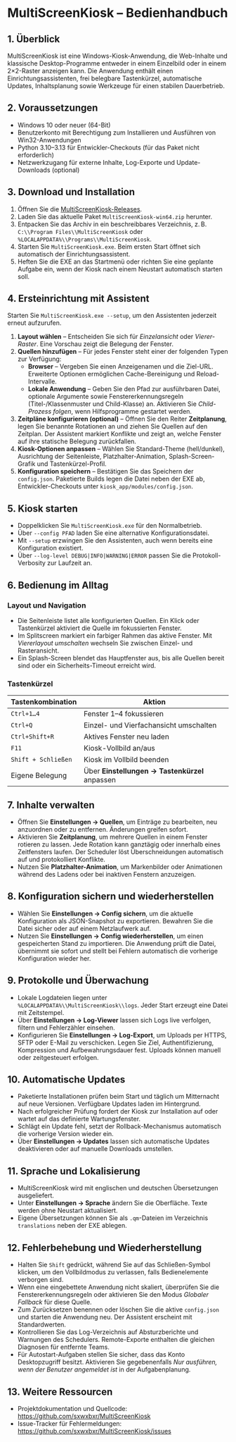 # MultiScreenKiosk – Bedienhandbuch

## 1. Überblick
MultiScreenKiosk ist eine Windows-Kiosk-Anwendung, die Web-Inhalte und klassische Desktop-Programme entweder in einem Einzelbild oder in einem 2×2-Raster anzeigen kann. Die Anwendung enthält einen Einrichtungsassistenten, frei belegbare Tastenkürzel, automatische Updates, Inhaltsplanung sowie Werkzeuge für einen stabilen Dauerbetrieb.

## 2. Voraussetzungen
- Windows 10 oder neuer (64-Bit)
- Benutzerkonto mit Berechtigung zum Installieren und Ausführen von Win32-Anwendungen
- Python 3.10–3.13 für Entwickler-Checkouts (für das Paket nicht erforderlich)
- Netzwerkzugang für externe Inhalte, Log-Exporte und Update-Downloads (optional)

## 3. Download und Installation
1. Öffnen Sie die [MultiScreenKiosk-Releases](https://github.com/sxwxbxr/MultiScreenKiosk/releases).
2. Laden Sie das aktuelle Paket `MultiScreenKiosk-win64.zip` herunter.
3. Entpacken Sie das Archiv in ein beschreibbares Verzeichnis, z. B. `C:\\Program Files\\MultiScreenKiosk` oder `%LOCALAPPDATA%\\Programs\\MultiScreenKiosk`.
4. Starten Sie `MultiScreenKiosk.exe`. Beim ersten Start öffnet sich automatisch der Einrichtungsassistent.
5. Heften Sie die EXE an das Startmenü oder richten Sie eine geplante Aufgabe ein, wenn der Kiosk nach einem Neustart automatisch starten soll.

## 4. Ersteinrichtung mit Assistent
Starten Sie `MultiScreenKiosk.exe --setup`, um den Assistenten jederzeit erneut aufzurufen.

1. **Layout wählen** – Entscheiden Sie sich für *Einzelansicht* oder *Vierer-Raster*. Eine Vorschau zeigt die Belegung der Fenster.
2. **Quellen hinzufügen** – Für jedes Fenster steht einer der folgenden Typen zur Verfügung:
   - **Browser** – Vergeben Sie einen Anzeigenamen und die Ziel-URL. Erweiterte Optionen ermöglichen Cache-Bereinigung und Reload-Intervalle.
   - **Lokale Anwendung** – Geben Sie den Pfad zur ausführbaren Datei, optionale Argumente sowie Fenstererkennungsregeln (Titel-/Klassenmuster und Child-Klasse) an. Aktivieren Sie *Child-Prozess folgen*, wenn Hilfsprogramme gestartet werden.
3. **Zeitpläne konfigurieren (optional)** – Öffnen Sie den Reiter **Zeitplanung**, legen Sie benannte Rotationen an und ziehen Sie Quellen auf den Zeitplan. Der Assistent markiert Konflikte und zeigt an, welche Fenster auf ihre statische Belegung zurückfallen.
4. **Kiosk-Optionen anpassen** – Wählen Sie Standard-Theme (hell/dunkel), Ausrichtung der Seitenleiste, Platzhalter-Animation, Splash-Screen-Grafik und Tastenkürzel-Profil.
5. **Konfiguration speichern** – Bestätigen Sie das Speichern der `config.json`. Paketierte Builds legen die Datei neben der EXE ab, Entwickler-Checkouts unter `kiosk_app/modules/config.json`.

## 5. Kiosk starten
- Doppelklicken Sie `MultiScreenKiosk.exe` für den Normalbetrieb.
- Über `--config PFAD` laden Sie eine alternative Konfigurationsdatei.
- Mit `--setup` erzwingen Sie den Assistenten, auch wenn bereits eine Konfiguration existiert.
- Über `--log-level DEBUG|INFO|WARNING|ERROR` passen Sie die Protokoll-Verbosity zur Laufzeit an.

## 6. Bedienung im Alltag
### Layout und Navigation
- Die Seitenleiste listet alle konfigurierten Quellen. Ein Klick oder Tastenkürzel aktiviert die Quelle im fokussierten Fenster.
- Im Splitscreen markiert ein farbiger Rahmen das aktive Fenster. Mit *Viererlayout umschalten* wechseln Sie zwischen Einzel- und Rasteransicht.
- Ein Splash-Screen blendet das Hauptfenster aus, bis alle Quellen bereit sind oder ein Sicherheits-Timeout erreicht wird.

### Tastenkürzel
| Tastenkombination | Aktion |
| --- | --- |
| `Ctrl+1…4` | Fenster 1–4 fokussieren |
| `Ctrl+Q` | Einzel- und Vierfachansicht umschalten |
| `Ctrl+Shift+R` | Aktives Fenster neu laden |
| `F11` | Kiosk-Vollbild an/aus |
| `Shift + Schließen` | Kiosk im Vollbild beenden |
| Eigene Belegung | Über **Einstellungen → Tastenkürzel** anpassen |

## 7. Inhalte verwalten
- Öffnen Sie **Einstellungen → Quellen**, um Einträge zu bearbeiten, neu anzuordnen oder zu entfernen. Änderungen greifen sofort.
- Aktivieren Sie **Zeitplanung**, um mehrere Quellen in einem Fenster rotieren zu lassen. Jede Rotation kann ganztägig oder innerhalb eines Zeitfensters laufen. Der Scheduler löst Überschneidungen automatisch auf und protokolliert Konflikte.
- Nutzen Sie **Platzhalter-Animation**, um Markenbilder oder Animationen während des Ladens oder bei inaktiven Fenstern anzuzeigen.

## 8. Konfiguration sichern und wiederherstellen
- Wählen Sie **Einstellungen → Config sichern**, um die aktuelle Konfiguration als JSON-Snapshot zu exportieren. Bewahren Sie die Datei sicher oder auf einem Netzlaufwerk auf.
- Nutzen Sie **Einstellungen → Config wiederherstellen**, um einen gespeicherten Stand zu importieren. Die Anwendung prüft die Datei, übernimmt sie sofort und stellt bei Fehlern automatisch die vorherige Konfiguration wieder her.

## 9. Protokolle und Überwachung
- Lokale Logdateien liegen unter `%LOCALAPPDATA%\\MultiScreenKiosk\\logs`. Jeder Start erzeugt eine Datei mit Zeitstempel.
- Über **Einstellungen → Log-Viewer** lassen sich Logs live verfolgen, filtern und Fehlerzähler einsehen.
- Konfigurieren Sie **Einstellungen → Log-Export**, um Uploads per HTTPS, SFTP oder E-Mail zu verschicken. Legen Sie Ziel, Authentifizierung, Kompression und Aufbewahrungsdauer fest. Uploads können manuell oder zeitgesteuert erfolgen.

## 10. Automatische Updates
- Paketierte Installationen prüfen beim Start und täglich um Mitternacht auf neue Versionen. Verfügbare Updates laden im Hintergrund.
- Nach erfolgreicher Prüfung fordert der Kiosk zur Installation auf oder wartet auf das definierte Wartungsfenster.
- Schlägt ein Update fehl, setzt der Rollback-Mechanismus automatisch die vorherige Version wieder ein.
- Über **Einstellungen → Updates** lassen sich automatische Updates deaktivieren oder auf manuelle Downloads umstellen.

## 11. Sprache und Lokalisierung
- MultiScreenKiosk wird mit englischen und deutschen Übersetzungen ausgeliefert.
- Unter **Einstellungen → Sprache** ändern Sie die Oberfläche. Texte werden ohne Neustart aktualisiert.
- Eigene Übersetzungen können Sie als `.qm`-Dateien im Verzeichnis `translations` neben der EXE ablegen.

## 12. Fehlerbehebung und Wiederherstellung
- Halten Sie `Shift` gedrückt, während Sie auf das Schließen-Symbol klicken, um den Vollbildmodus zu verlassen, falls Bedienelemente verborgen sind.
- Wenn eine eingebettete Anwendung nicht skaliert, überprüfen Sie die Fenstererkennungsregeln oder aktivieren Sie den Modus *Globaler Fallback* für diese Quelle.
- Zum Zurücksetzen benennen oder löschen Sie die aktive `config.json` und starten die Anwendung neu. Der Assistent erscheint mit Standardwerten.
- Kontrollieren Sie das Log-Verzeichnis auf Absturzberichte und Warnungen des Schedulers. Remote-Exporte enthalten die gleichen Diagnosen für entfernte Teams.
- Für Autostart-Aufgaben stellen Sie sicher, dass das Konto Desktopzugriff besitzt. Aktivieren Sie gegebenenfalls *Nur ausführen, wenn der Benutzer angemeldet ist* in der Aufgabenplanung.

## 13. Weitere Ressourcen
- Projektdokumentation und Quellcode: <https://github.com/sxwxbxr/MultiScreenKiosk>
- Issue-Tracker für Fehlermeldungen: <https://github.com/sxwxbxr/MultiScreenKiosk/issues>
